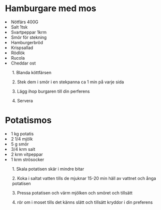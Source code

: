 <html lang="en">
<head>
    <link rel="stylesheet" href="Style.css">
    <meta charset="UTF-8">
    <meta http-equiv="X-UA-Compatible" content="IE=edge">
    <meta name="viewport" content="width=device-width, initial-scale=1.0">
    <title>Document</title>
</head>
<body>
    <h1>Hamburgare med mos</h1>
    <img src="https://www.scan.se/globalassets/scan/produkter/hamburgare/scan_2021_inspiration_hamburgare_hand_1.jpg?preset=facebook-sharing" alt="">
    <li>Nötfärs 400G</li>
    <li>Salt 1tsk</li>
    <li>Svartpeppar 1krm</li>
    <li>Smör för stekning</li>
    <li>Hamburgerbröd</li>
    <li>Krispsallad</li>
    <li>Rödlök</li>
    <li>Rucola</li>
    <li>Cheddar ost</li>
    <ol>1. Blanda köttfärsen</ol>
    <ol>2. Stek dem i smör i en stekpanna ca 1 min på varje sida</ol>
    <ol>3. Lägg ihop burgaren till din perferens</ol>
    <ol>4. Servera</ol>
    <h1>Potatismos</h1>
    <li>1 kg potatis</li>
    <li>2 1/4 mjölk</li>
    <li>5 g smör</li>
    <li>3/4 krm salt </li>
    <li>2 krm vitpeppar</li>
    <li>1 krm strösocker</li>
    <ol>1. Skala potatisen skär i mindre bitar</ol>
    <ol>2. Koka i saltat vatten tills de mjuknar 15-20 min häll av vattnet och ånga potatisen</ol>
    <ol>3. Pressa potatisen och värm mjölken och smöret och tillsätt</ol>
    <ol>4. rör om i moset tills det känns slätt och tillsätt kryddor i din preferens</ol>
    <img src="https://img.koket.se/standard-mega/potatismos.jpg" alt="">


</body>

</html>

